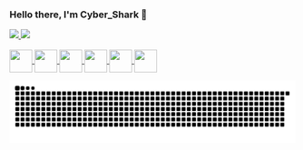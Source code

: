 ### Hello there, I'm Cyber_Shark 👋

<div>
  <a href="https://opensea.io/Cyber_Shark">
  <img height="180cm" src="https://github-readme-stats.vercel.app/api?username=CyberSharkGithub&show_icons=true&theme=tokyonight&include_all_commits=true&count_private=true"/>
  <img height="180cm" src="https://github-readme-stats.vercel.app/api/top-langs/?username=CyberSharkGithub&layout=compact&langs_count=16&theme=tokyonight"/>
</div>
  
<div style="display: inline_block"><br>  
  <img align="center" height="40" width="40" src="https://cdn.jsdelivr.net/gh/devicons/devicon/icons/python/python-original.svg" />
  <img align="center" height="40" width="40" src="https://cdn.jsdelivr.net/gh/devicons/devicon/icons/photoshop/photoshop-line.svg" />
  <img align="center" height="40" width="40" src="https://cdn.jsdelivr.net/gh/devicons/devicon/icons/blender/blender-original.svg" /> 
  <img align="center" height="40" width="40" src="https://cdn.jsdelivr.net/gh/devicons/devicon/icons/arduino/arduino-original.svg" />
  <img align="center" height="40" width="40" src="https://cdn.jsdelivr.net/gh/devicons/devicon/icons/html5/html5-original.svg" />
  <img align="center" height="40" width="40" src="https://cdn.jsdelivr.net/gh/devicons/devicon/icons/javascript/javascript-original.svg" />
</div>
  
 ![snake gif](https://github.com/CyberSharkGithub/CyberSharkGithub/blob/output/github-contribution-grid-snake.svg)
